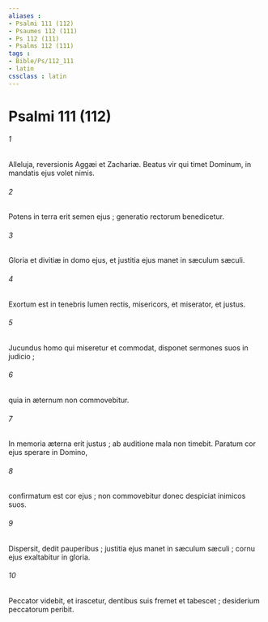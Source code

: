 ```yaml
---
aliases : 
- Psalmi 111 (112)
- Psaumes 112 (111)
- Ps 112 (111)
- Psalms 112 (111)
tags : 
- Bible/Ps/112_111
- latin
cssclass : latin
---
```


# Psalmi 111 (112)

###### 1
Alleluja, reversionis Aggæi et Zachariæ. Beatus vir qui timet Dominum, in mandatis ejus volet nimis.
###### 2
Potens in terra erit semen ejus ; generatio rectorum benedicetur.
###### 3
Gloria et divitiæ in domo ejus, et justitia ejus manet in sæculum sæculi.
###### 4
Exortum est in tenebris lumen rectis, misericors, et miserator, et justus.
###### 5
Jucundus homo qui miseretur et commodat, disponet sermones suos in judicio ;
###### 6
quia in æternum non commovebitur.
###### 7
In memoria æterna erit justus ; ab auditione mala non timebit. Paratum cor ejus sperare in Domino,
###### 8
confirmatum est cor ejus ; non commovebitur donec despiciat inimicos suos.
###### 9
Dispersit, dedit pauperibus ; justitia ejus manet in sæculum sæculi ; cornu ejus exaltabitur in gloria.
###### 10
Peccator videbit, et irascetur, dentibus suis fremet et tabescet ; desiderium peccatorum peribit.
